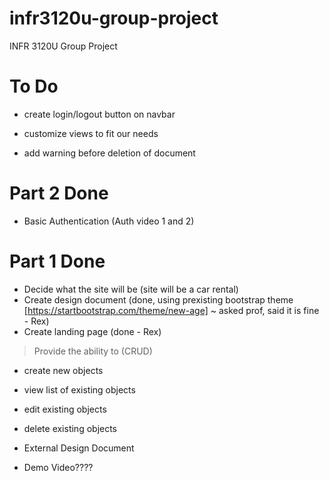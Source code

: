 # infr3120u-group-project
INFR 3120U Group Project


# To Do
- create login/logout button on navbar

- customize views to fit our needs

- add warning before deletion of document

# Part 2 Done
- Basic Authentication (Auth video 1 and 2)


# Part 1 Done

- Decide what the site will be (site will be a car rental)
- Create design document (done, using prexisting bootstrap theme [https://startbootstrap.com/theme/new-age] ~ asked prof, said it is fine - Rex)
- Create landing page (done - Rex)

>Provide the ability to (CRUD)
- create new objects
- view list of existing objects
- edit existing objects
- delete existing objects

- External Design Document

- Demo Video????

